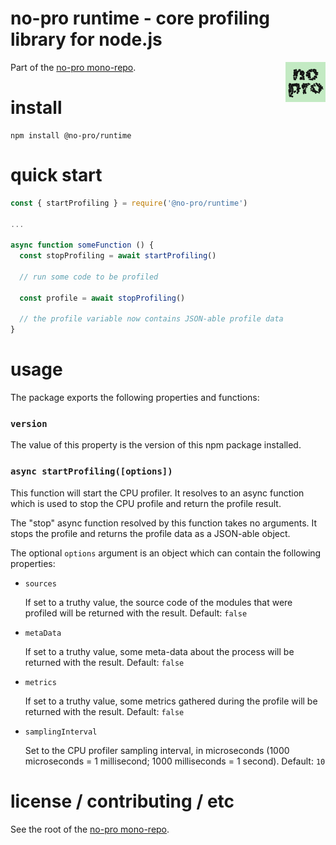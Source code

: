 no-pro runtime - core profiling library for node.js
================================================================================

<img src="https://raw.githubusercontent.com/pmuellr/no-pro/master/images/no-pro.png" width="64" align="right">

Part of the [no-pro mono-repo](https://github.com/pmuellr/no-pro).


install
================================================================================

    npm install @no-pro/runtime


quick start
================================================================================

```js
const { startProfiling } = require('@no-pro/runtime')

...

async function someFunction () {
  const stopProfiling = await startProfiling()

  // run some code to be profiled

  const profile = await stopProfiling()

  // the profile variable now contains JSON-able profile data
}

```


usage
================================================================================

The package exports the following properties and functions:


### `version`

The value of this property is the version of this npm package installed.


### `async startProfiling([options])`

This function will start the CPU profiler.  It resolves to an async function
which is used to stop the CPU profile and return the profile result.

The "stop" async function resolved by this function takes no arguments.
It stops the profile and returns the profile data as a JSON-able object.

The optional `options` argument is an object which can contain the following
properties:

- `sources`

  If set to a truthy value, the source code of the modules that were profiled
  will be returned with the result.
  Default: `false`

- `metaData`

  If set to a truthy value, some meta-data about the process
  will be returned with the result.
  Default: `false`

- `metrics`

  If set to a truthy value, some metrics gathered during the profile
  will be returned with the result.
  Default: `false`

- `samplingInterval`

  Set to the CPU profiler sampling interval, in microseconds
  (1000 microseconds = 1 millisecond; 1000 milliseconds = 1 second).
  Default: `10`


license / contributing / etc
================================================================================

See the root of the [no-pro mono-repo](https://github.com/pmuellr/no-pro).